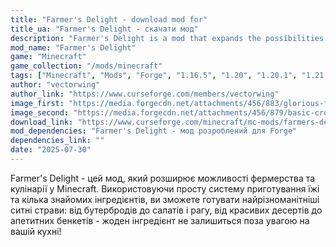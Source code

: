 ```yaml
---
title: "Farmer's Delight - download mod for"
title_ua: "Farmer's Delight - скачати мод"
description: "Farmer's Delight is a mod that expands the possibilities of farming and cooking in Minecraft. Using a simple cooking system and a few familiar ingredients, you can prepare a wide variety of hearty dishes, from sandwiches to salads and stews."
mod_name: "Farmer's Delight"
game: "Minecraft"
game_collection: "/mods/minecraft"
tags: ["Minecraft", "Mods", "Forge", "1.16.5", "1.20", "1.20.1", "1.21.1"]
author: "vectorwing"
author_link: "https://www.curseforge.com/members/vectorwing"
image_first: "https://media.forgecdn.net/attachments/456/883/glorious-feast.png"
image_second: "https://media.forgecdn.net/attachments/456/879/basic-crops.png"
download_link: "https://www.curseforge.com/minecraft/mc-mods/farmers-delight/files/all?page=1&amp;pageSize=20"
mod_dependencies: "Farmer's Delight - мод розроблений для Forge"
dependencies_link: ""
date: "2025-07-30"
---
```


Farmer's Delight - цей мод, який розширює можливості фермерства та кулінарії у Minecraft. Використовуючи просту систему приготування їжі та кілька знайомих інгредієнтів, ви зможете готувати найрізноманітніші ситні страви: від бутербродів до салатів і рагу, від красивих десертів до апетитних бенкетів - жоден інгредієнт не залишиться поза увагою на вашій кухні!